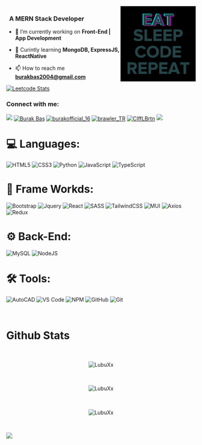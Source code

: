<img src="https://github.com/CagatayAkkas/CagatayAkkas/blob/main/img/EatSleepCodeRepeat.gif" alt="Coding" width=200 height=200 align="right">

<h3 align="left">&nbsp; A MERN Stack Developer</h3>

- 🔭 I’m currently working on **Front-End | App Development**

- 💬 Curintly learning **MongoDB, ExpressJS, ReactNative**

- 📫 How to reach me **burakbas2004@gmail.com**

[![Leetcode Stats](https://leetcard.jacoblin.cool/ClfLBrtn?theme=unicorn)](https://leetcode.com/ClfLBrtn/)

<h3 align="left">Connect with me:</h3>
<p align="left">
  <a href="https://github.com/404"><img src="https://user-images.githubusercontent.com/73097560/115834477-dbab4500-a447-11eb-908a-139a6edaec5c.gif"></a>
<a href="https://www.linkedin.com/in/burak-baş-b3b4a7336" target="blank"><img align="center" src="https://raw.githubusercontent.com/rahuldkjain/github-profile-readme-generator/master/src/images/icons/Social/linked-in-alt.svg" alt="Burak Baş" height="30" width="40" /></a>
<a href="https://instagram.com/burakofficial_16" target="blank"><img align="center" src="https://raw.githubusercontent.com/rahuldkjain/github-profile-readme-generator/master/src/images/icons/Social/instagram.svg" alt="burakofficial_16" height="30" width="40" /></a>
<a href="https://www.youtube.com/@brawler_tr1908" target="blank"><img align="center" src="https://raw.githubusercontent.com/rahuldkjain/github-profile-readme-generator/master/src/images/icons/Social/youtube.svg" alt="brawler_TR" height="30" width="40" /></a>
<a href="https://leetcode.com/u/ClfLBrtn" target="blank"><img align="center" src="https://raw.githubusercontent.com/rahuldkjain/github-profile-readme-generator/master/src/images/icons/Social/leet-code.svg" alt="ClffLBrtn" height="30" width="40" /></a>
<a href="https://github.com/404"><img src="https://user-images.githubusercontent.com/73097560/115834477-dbab4500-a447-11eb-908a-139a6edaec5c.gif"></a>
</p>



<!--
<details>
  <summary>:zap: GitHub Stats</summary> 
-->
# 💻 Languages:
![HTML5](https://img.shields.io/badge/html5-%23E34F26.svg?style=for-the-badge&logo=html5&logoColor=white)
![CSS3](https://img.shields.io/badge/CSS3-1572B6?style=for-the-badge&logo=CSS3&logoColor=white)
![Python](https://img.shields.io/badge/python-3670A0?style=for-the-badge&logo=python&logoColor=ffdd54)
![JavaScript](https://img.shields.io/badge/javascript-%23323330.svg?style=for-the-badge&logo=javascript&logoColor=%23F7DF1E)
![TypeScript](https://img.shields.io/badge/TypeScript-3178C6?style=for-the-badge&logo=typescript&logoColor=white)
# 🎨 Frame Workds:
![Bootstrap](https://img.shields.io/badge/bootstrap-%23563D7C.svg?style=for-the-badge&logo=bootstrap&logoColor=white)
![Jquery](https://img.shields.io/badge/jQuery-%230769AD.svg?logo=jquery&style=for-the-badge&logoColor=white)
![React](https://img.shields.io/badge/react-%2320232a.svg?style=for-the-badge&logo=react&logoColor=%2361DAFB)
![SASS](https://img.shields.io/badge/SASS-CC6699?style=for-the-badge&logo=sass&logoColor=white)
![TailwindCSS](https://img.shields.io/badge/TailwindCSS-06B6D4?style=for-the-badge&logo=tailwindcss&logoColor=white)
![MUI](https://img.shields.io/badge/MUI-007FFF?style=for-the-badge&logo=mui&logoColor=white)
![Axios](https://img.shields.io/badge/Axios-5A29E4?style=for-the-badge&logo=axios&logoColor=white)
![Redux](https://img.shields.io/badge/Redux-764ABC?style=for-the-badge&logo=redux&logoColor=white)
# ⚙️ Back-End:
![MySQL](https://img.shields.io/badge/mysql-%2300f.svg?style=for-the-badge&logo=mysql&logoColor=white)
![NodeJS](https://img.shields.io/badge/node.js-6DA55F?style=for-the-badge&logo=node.js&logoColor=white)
# 🛠️ Tools:
![AutoCAD](https://img.shields.io/badge/AutoCAD-E51050?style=for-the-badge&logo=autodesk&logoColor=white)
![VS Code](https://img.shields.io/badge/VS%20Code-007ACC?style=for-the-badge&logo=visualstudiocode&logoColor=white)
![NPM](https://img.shields.io/badge/NPM-CB3837?style=for-the-badge&logo=npm&logoColor=white)
![GitHub](https://img.shields.io/badge/GitHub-181717?style=for-the-badge&logo=github&logoColor=white)
![Git](https://img.shields.io/badge/git-%23F05033.svg?style=for-the-badge&logo=git&logoColor=white)

<br />

# Github Stats

 <br />
 
  <p align="center">
  <a>
      <img align="center" src="https://github-readme-stats.vercel.app/api?username=LubuXx&theme=material-palenight&hide_border=false&include_all_commits=false&count_private=false" alt="LubuXx" />
  </a>
</p>

  
<br />


 
 <p align="center">
  <a>
    <img align="center" src="https://github-readme-streak-stats.herokuapp.com/?user=LubuXx&theme=material-palenight&hide_border=false" alt="LubuXx" width="55%" />
  </a>
</p>
 

 
 <br />
 
  
  
  <p align="center">
  <a>
    <img align="center" src="https://github-readme-stats.vercel.app/api/top-langs/?username=LubuXx&theme=material-palenight&hide_border=false&include_all_commits=false&count_private=false&layout=compact" alt="LubuXx" />
  </a>
</p>
 
  
  
 <!--
 [![Top Langs](https://github-readme-stats.vercel.app/api/top-langs/?username=CagatayAkkas&layout=compact&langs_count=25&title_color=0000ee&text_color=ffffff&bg_color=000000&hide_border=true)](https://github.com/CagatayAkkas/github-readme-stats)
-->


<br />

![](https://github-profile-trophy.vercel.app/?username=LubuXx&theme=dracula&no-frame=false&no-bg=false&margin-w=4)


<br />


<br />


<!--
</details>
-->

<!--
<details>
   <summary>:zap: Languages and Tools</summary>
 -->
